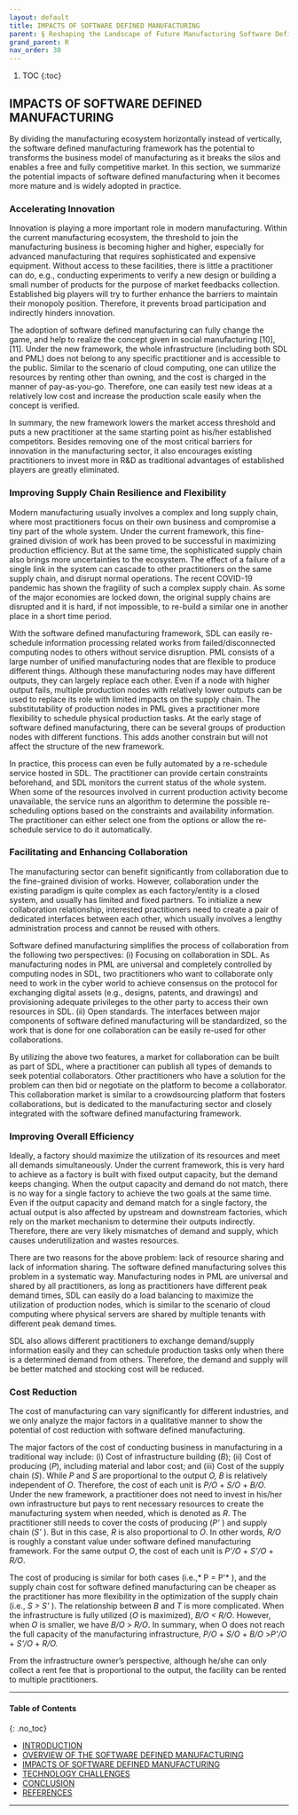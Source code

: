 ```yaml
---
layout: default
title: IMPACTS OF SOFTWARE DEFINED MANUFACTURING
parent: § Reshaping the Landscape of Future Manufacturing Software Defined Manufacturing   
grand_parent: R 
nav_order: 30 
---
```

<style>
.dont-break-out {
  /* These are technically the same, but use both */
  overflow-wrap: break-word;
  word-wrap: break-word;

     -ms-word-break: break-all;
  /* This is the dangerous one in WebKit, as it breaks things wherever */
  word-break: break-all;
  /* Instead use this non-standard one: */
  word-break: break-word;
}

.youtube-container {
    position: relative;
    width: 100%;
    height: 0;
    padding-bottom: 56.25%;
}
.youtube-video {
    position: absolute;
    top: 0;
    left: 0;
    width: 100%;
    height: 100%;
}

</style>

<div class="dont-break-out" markdown="1">

1. TOC
{:toc}

## IMPACTS OF SOFTWARE DEFINED MANUFACTURING
By dividing the manufacturing ecosystem horizontally instead of vertically, the software defined manufacturing framework has the potential to transforms the business model of manufacturing as it breaks the silos and enables a free and fully competitive market. In this section, we summarize the potential impacts of software defined manufacturing when it becomes more mature and is widely adopted in practice.

### Accelerating Innovation
Innovation is playing a more important role in modern manufacturing. Within the current manufacturing ecosystem, the threshold to join the manufacturing business is becoming higher and higher, especially for advanced manufacturing that requires sophisticated and expensive equipment. Without access to these facilities, there is little a practitioner can do, e.g., conducting experiments to verify a new design or building a small number of products for the purpose of market feedbacks collection. Established big players will try to further enhance the barriers to maintain their monopoly position. Therefore, it prevents broad participation and indirectly hinders innovation.

The adoption of software defined manufacturing can fully change the game, and help to realize the concept given in social manufacturing [10], [11]. Under the new framework, the whole infrastructure (including both SDL and PML) does not belong to any specific practitioner and is accessible to the public. Similar to the scenario of cloud computing, one can utilize the resources by renting other than owning, and the cost is charged in the manner of pay-as-you-go. Therefore, one can easily test new ideas at a relatively low cost and increase the production scale easily when the concept is verified.

In summary, the new framework lowers the market access threshold and puts a new practitioner at the same starting point as his/her established competitors. Besides removing one of the most critical barriers for innovation in the manufacturing sector, it also encourages existing practitioners to invest more in R&D as traditional advantages of established players are greatly eliminated.

### Improving Supply Chain Resilience and Flexibility
Modern manufacturing usually involves a complex and long supply chain, where most practitioners focus on their own business and compromise a tiny part of the whole system. Under the current framework, this fine-grained division of work has been proved to be successful in maximizing production efficiency. But at the same time, the sophisticated supply chain also brings more uncertainties to the ecosystem. The effect of a failure of a single link in the system can cascade to other practitioners on the same supply chain, and disrupt normal operations. The recent COVID-19 pandemic has shown the fragility of such a complex supply chain. As some of the major economies are locked down, the original supply chains are disrupted and it is hard, if not impossible, to re-build a similar one in another place in a short time period.

With the software defined manufacturing framework, SDL can easily re-schedule information processing related works from failed/disconnected computing nodes to others without service disruption. PML consists of a large number of unified manufacturing nodes that are flexible to produce different things. Although these manufacturing nodes may have different outputs, they can largely replace each other. Even if a node with higher output fails, multiple production nodes with relatively lower outputs can be used to replace its role with limited impacts on the supply chain. The substitutability of production nodes in PML gives a practitioner more flexibility to schedule physical production tasks. At the early stage of software defined manufacturing, there can be several groups of production nodes with different functions. This adds another constrain but will not affect the structure of the new framework.

In practice, this process can even be fully automated by a re-schedule service hosted in SDL. The practitioner can provide certain constraints beforehand, and SDL monitors the current status of the whole system. When some of the resources involved in current production activity become unavailable, the service runs an algorithm to determine the possible re-scheduling options based on the constraints and availability information. The practitioner can either select one from the options or allow the re-schedule service to do it automatically.

### Facilitating and Enhancing Collaboration

The manufacturing sector can benefit significantly from collaboration due to the fine-grained division of works. However, collaboration under the existing paradigm is quite complex as each factory/entity is a closed system, and usually has limited and fixed partners. To initialize a new collaboration relationship, interested practitioners need to create a pair of dedicated interfaces between each other, which usually involves a lengthy administration process and cannot be reused with others.

Software defined manufacturing simplifies the process of collaboration from the following two perspectives: (i) Focusing on collaboration in SDL. As manufacturing nodes in PML are universal and completely controlled by computing nodes in SDL, two practitioners who want to collaborate only need to work in the cyber world to achieve consensus on the protocol for exchanging digital assets (e.g., designs, patents, and drawings) and provisioning adequate privileges to the other party to access their own resources in SDL. (ii) Open standards. The interfaces between major components of software defined manufacturing will be standardized, so the work that is done for one collaboration can be easily re-used for other collaborations. 

By utilizing the above two features, a market for collaboration can be built as part of SDL, where a practitioner can publish all types of demands to seek potential collaborators. Other practitioners who have a solution for the problem can then bid or negotiate on the platform to become a collaborator. This collaboration market is similar to a crowdsourcing platform that fosters collaborations, but is dedicated to the manufacturing sector and closely integrated with the software defined manufacturing framework.

### Improving Overall Efficiency
Ideally, a factory should maximize the utilization of its resources and meet all demands simultaneously. Under the current framework, this is very hard to achieve as a factory is built with fixed output capacity, but the demand keeps changing. When the output capacity and demand do not match, there is no way for a single factory to achieve the two goals at the same time. Even if the output capacity and demand match for a single factory, the actual output is also affected by upstream and downstream factories, which rely on the market mechanism to determine their outputs indirectly. Therefore, there are very likely mismatches of demand and supply, which causes underutilization and wastes resources.

There are two reasons for the above problem: lack of resource sharing and lack of information sharing. The software defined manufacturing solves this problem in a systematic way. Manufacturing nodes in PML are universal and shared by all practitioners, as long as practitioners have different peak demand times, SDL can easily do a load balancing to maximize the utilization of production nodes, which is similar to the scenario of cloud computing where physical servers are shared by multiple tenants with different peak demand times.

SDL also allows different practitioners to exchange demand/supply information easily and they can schedule production tasks only when there is a determined demand from others. Therefore, the demand and supply will be better matched and stocking cost will be reduced.

### Cost Reduction
The cost of manufacturing can vary significantly for different industries, and we only analyze the major factors in a qualitative manner to show the potential of cost reduction with software defined manufacturing.

The major factors of the cost of conducting business in manufacturing in a traditional way include: (i) Cost of infrastructure building (*B*); (ii) Cost of producing (*P*), including material and labor cost; and (iii) Cost of the supply chain (*S*). While *P* and *S* are proportional to the output *O, B* is relatively independent of *O*. Therefore, the cost of each unit is *P/O* + *S/O* + *B/O*. Under the new framework, a practitioner does not need to invest in his/her own infrastructure but pays to rent necessary resources to create the manufacturing system when needed, which is denoted as *R*. The practitioner still needs to cover the costs of producing (*P'* ) and supply chain (*S'* ). But in this case, *R* is also proportional to *O*. In other words, *R/O* is roughly a constant value under software defined manufacturing framework. For the same output *O*, the cost of each unit is *P'/O* + *S'/O* + *R/O*.

The cost of producing is similar for both cases (i.e.,* P = P'* ), and the supply chain cost for software defined manufacturing can be cheaper as the practitioner has more flexibility in the optimization of the supply chain (i.e., *S > S'* ). The relationship between *B* and *T* is more complicated. When the infrastructure is fully utilized (*O* is maximized), *B/O < R/O*. However, when *O* is smaller, we have *B/O* > *R/O*. In summary, when O does not reach the full capacity of the manufacturing infrastructure, *P/O* + *S/O* + *B/O* >*P'/O* + *S'/O* + *R/O.*

From the infrastructure owner’s perspective, although he/she can only collect a rent fee that is proportional to the output, the facility can be rented to multiple practitioners.

***

#### Table of Contents
{: .no_toc}

<ul><li> <a href="/docs/R/Reshaping-the-Landscape-of-Future-Manufacturing-Software-Defined-Manufacturing-1/">
INTRODUCTION</a></li><li> <a href="/docs/R/Reshaping-the-Landscape-of-Future-Manufacturing-Software-Defined-Manufacturing-2/">
OVERVIEW OF THE SOFTWARE DEFINED MANUFACTURING</a></li><li> <a href="/docs/R/Reshaping-the-Landscape-of-Future-Manufacturing-Software-Defined-Manufacturing-3/">
IMPACTS OF SOFTWARE DEFINED MANUFACTURING</a></li><li> <a href="/docs/R/Reshaping-the-Landscape-of-Future-Manufacturing-Software-Defined-Manufacturing-4/">
TECHNOLOGY CHALLENGES</a></li><li> <a href="/docs/R/Reshaping-the-Landscape-of-Future-Manufacturing-Software-Defined-Manufacturing-5/">
CONCLUSION</a></li><li> <a href="/docs/R/Reshaping-the-Landscape-of-Future-Manufacturing-Software-Defined-Manufacturing-6/">
REFERENCES</a></li></ul>

***

</div>

